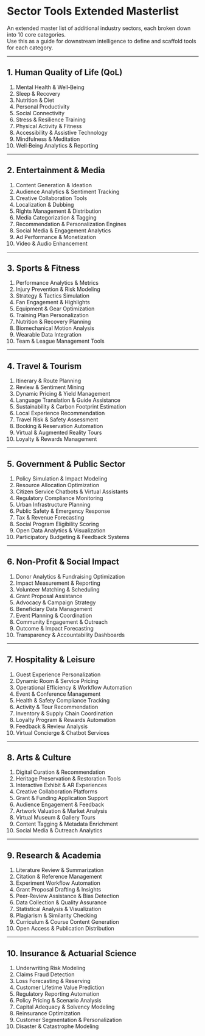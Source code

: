 # Sector Tools Extended Masterlist

An extended master list of additional industry sectors, each broken down into 10 core categories.  
Use this as a guide for downstream intelligence to define and scaffold tools for each category.

---

## 1. Human Quality of Life (QoL)

1. Mental Health & Well‑Being  
2. Sleep & Recovery  
3. Nutrition & Diet  
4. Personal Productivity  
5. Social Connectivity  
6. Stress & Resilience Training  
7. Physical Activity & Fitness  
8. Accessibility & Assistive Technology  
9. Mindfulness & Meditation  
10. Well‑Being Analytics & Reporting  

---

## 2. Entertainment & Media

1. Content Generation & Ideation  
2. Audience Analytics & Sentiment Tracking  
3. Creative Collaboration Tools  
4. Localization & Dubbing  
5. Rights Management & Distribution  
6. Media Categorization & Tagging  
7. Recommendation & Personalization Engines  
8. Social Media & Engagement Analytics  
9. Ad Performance & Monetization  
10. Video & Audio Enhancement  

---

## 3. Sports & Fitness

1. Performance Analytics & Metrics  
2. Injury Prevention & Risk Modeling  
3. Strategy & Tactics Simulation  
4. Fan Engagement & Highlights  
5. Equipment & Gear Optimization  
6. Training Plan Personalization  
7. Nutrition & Recovery Planning  
8. Biomechanical Motion Analysis  
9. Wearable Data Integration  
10. Team & League Management Tools  

---

## 4. Travel & Tourism

1. Itinerary & Route Planning  
2. Review & Sentiment Mining  
3. Dynamic Pricing & Yield Management  
4. Language Translation & Guide Assistance  
5. Sustainability & Carbon Footprint Estimation  
6. Local Experience Recommendation  
7. Travel Risk & Safety Assessment  
8. Booking & Reservation Automation  
9. Virtual & Augmented Reality Tours  
10. Loyalty & Rewards Management  

---

## 5. Government & Public Sector

1. Policy Simulation & Impact Modeling  
2. Resource Allocation Optimization  
3. Citizen Service Chatbots & Virtual Assistants  
4. Regulatory Compliance Monitoring  
5. Urban Infrastructure Planning  
6. Public Safety & Emergency Response  
7. Tax & Revenue Forecasting  
8. Social Program Eligibility Scoring  
9. Open Data Analytics & Visualization  
10. Participatory Budgeting & Feedback Systems  

---

## 6. Non‑Profit & Social Impact

1. Donor Analytics & Fundraising Optimization  
2. Impact Measurement & Reporting  
3. Volunteer Matching & Scheduling  
4. Grant Proposal Assistance  
5. Advocacy & Campaign Strategy  
6. Beneficiary Data Management  
7. Event Planning & Coordination  
8. Community Engagement & Outreach  
9. Outcome & Impact Forecasting  
10. Transparency & Accountability Dashboards  

---

## 7. Hospitality & Leisure

1. Guest Experience Personalization  
2. Dynamic Room & Service Pricing  
3. Operational Efficiency & Workflow Automation  
4. Event & Conference Management  
5. Health & Safety Compliance Tracking  
6. Activity & Tour Recommendation  
7. Inventory & Supply Chain Coordination  
8. Loyalty Program & Rewards Automation  
9. Feedback & Review Analysis  
10. Virtual Concierge & Chatbot Services  

---

## 8. Arts & Culture

1. Digital Curation & Recommendation  
2. Heritage Preservation & Restoration Tools  
3. Interactive Exhibit & AR Experiences  
4. Creative Collaboration Platforms  
5. Grant & Funding Application Support  
6. Audience Engagement & Feedback  
7. Artwork Valuation & Market Analysis  
8. Virtual Museum & Gallery Tours  
9. Content Tagging & Metadata Enrichment  
10. Social Media & Outreach Analytics  

---

## 9. Research & Academia

1. Literature Review & Summarization  
2. Citation & Reference Management  
3. Experiment Workflow Automation  
4. Grant Proposal Drafting & Insights  
5. Peer‑Review Assistance & Bias Detection  
6. Data Collection & Quality Assurance  
7. Statistical Analysis & Visualization  
8. Plagiarism & Similarity Checking  
9. Curriculum & Course Content Generation  
10. Open Access & Publication Distribution  

---

## 10. Insurance & Actuarial Science

1. Underwriting Risk Modeling  
2. Claims Fraud Detection  
3. Loss Forecasting & Reserving  
4. Customer Lifetime Value Prediction  
5. Regulatory Reporting Automation  
6. Policy Pricing & Scenario Analysis  
7. Capital Adequacy & Solvency Modeling  
8. Reinsurance Optimization  
9. Customer Segmentation & Personalization  
10. Disaster & Catastrophe Modeling  
